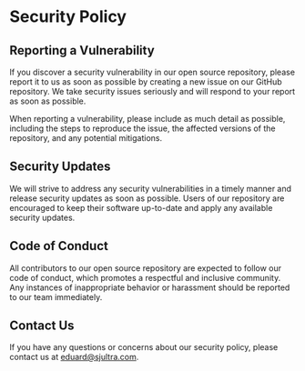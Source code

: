 # Security Policy

## Reporting a Vulnerability

If you discover a security vulnerability in our open source repository, please report it to us as soon as possible by creating a new issue on our GitHub repository. We take security issues seriously and will respond to your report as soon as possible.

When reporting a vulnerability, please include as much detail as possible, including the steps to reproduce the issue, the affected versions of the repository, and any potential mitigations.

## Security Updates

We will strive to address any security vulnerabilities in a timely manner and release security updates as soon as possible. Users of our repository are encouraged to keep their software up-to-date and apply any available security updates.

## Code of Conduct

All contributors to our open source repository are expected to follow our code of conduct, which promotes a respectful and inclusive community. Any instances of inappropriate behavior or harassment should be reported to our team immediately.

## Contact Us

If you have any questions or concerns about our security policy, please contact us at [eduard@sjultra.com](mailto:eduard@sjultra.com). 
